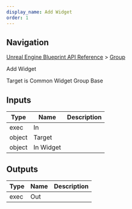 ```yaml
---
display_name: Add Widget
order: 1
---
```

## Navigation

[Unreal Engine Blueprint API Reference](https://dev.epicgames.com/documentation/en-us/unreal-engine/BlueprintAPI) > [Group](https://dev.epicgames.com/documentation/en-us/unreal-engine/BlueprintAPI/Group)

Add Widget

Target is Common Widget Group Base

## Inputs

| Type | Name | Description |
| --- | --- | --- |
| exec | In |  |
| object | Target |  |
| object | In Widget |  |

## Outputs

| Type | Name | Description |
| --- | --- | --- |
| exec | Out |  |

